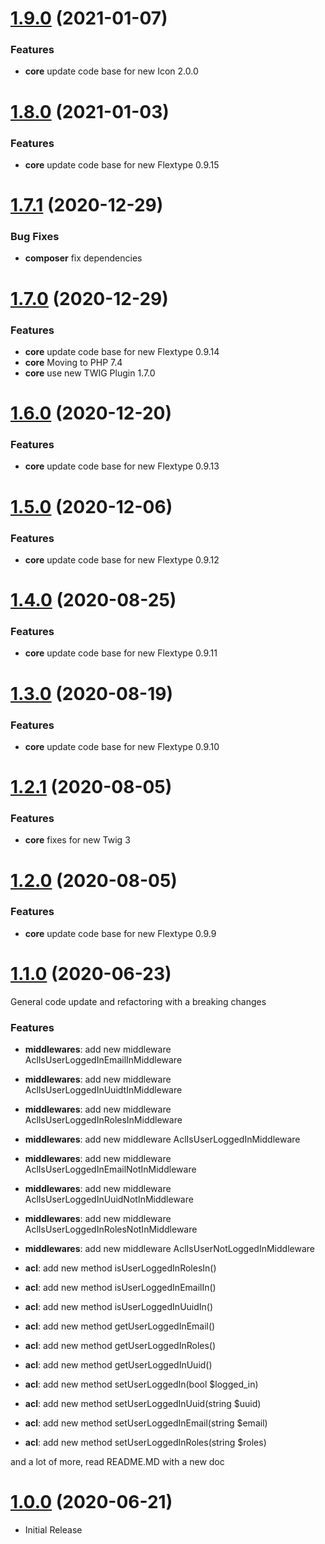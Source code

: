 <a name="1.9.0"></a>
# [1.9.0](https://github.com/flextype-plugins/acl) (2021-01-07)

### Features

* **core** update code base for new Icon 2.0.0

<a name="1.8.0"></a>
# [1.8.0](https://github.com/flextype-plugins/acl) (2021-01-03)

### Features

* **core** update code base for new Flextype 0.9.15

<a name="1.7.1"></a>
# [1.7.1](https://github.com/flextype-plugins/acl) (2020-12-29)

### Bug Fixes

* **composer** fix dependencies

<a name="1.7.0"></a>
# [1.7.0](https://github.com/flextype-plugins/acl) (2020-12-29)

### Features

* **core** update code base for new Flextype 0.9.14
* **core** Moving to PHP 7.4
* **core** use new TWIG Plugin 1.7.0

<a name="1.6.0"></a>
# [1.6.0](https://github.com/flextype-plugins/acl) (2020-12-20)

### Features

* **core** update code base for new Flextype 0.9.13

<a name="1.5.0"></a>
# [1.5.0](https://github.com/flextype-plugins/acl) (2020-12-06)

### Features

* **core** update code base for new Flextype 0.9.12

<a name="1.4.0"></a>
# [1.4.0](https://github.com/flextype-plugins/acl) (2020-08-25)

### Features

* **core** update code base for new Flextype 0.9.11

<a name="1.3.0"></a>
# [1.3.0](https://github.com/flextype-plugins/acl) (2020-08-19)

### Features

* **core** update code base for new Flextype 0.9.10

<a name="1.2.1"></a>
# [1.2.1](https://github.com/flextype-plugins/acl) (2020-08-05)

### Features

* **core** fixes for new Twig 3

<a name="1.2.0"></a>
# [1.2.0](https://github.com/flextype-plugins/acl) (2020-08-05)

### Features

* **core** update code base for new Flextype 0.9.9

<a name="1.1.0"></a>
# [1.1.0](https://github.com/flextype-plugins/acl) (2020-06-23)

General code update and refactoring with a breaking changes

### Features

* **middlewares**: add new middleware AclIsUserLoggedInEmailInMiddleware
* **middlewares**: add new middleware AclIsUserLoggedInUuidtInMiddleware
* **middlewares**: add new middleware AclIsUserLoggedInRolesInMiddleware
* **middlewares**: add new middleware AclIsUserLoggedInMiddleware
* **middlewares**: add new middleware AclIsUserLoggedInEmailNotInMiddleware
* **middlewares**: add new middleware AclIsUserLoggedInUuidNotInMiddleware
* **middlewares**: add new middleware AclIsUserLoggedInRolesNotInMiddleware
* **middlewares**: add new middleware AclIsUserNotLoggedInMiddleware

* **acl**: add new method isUserLoggedInRolesIn()
* **acl**: add new method isUserLoggedInEmailIn()
* **acl**: add new method isUserLoggedInUuidIn()
* **acl**: add new method getUserLoggedInEmail()
* **acl**: add new method getUserLoggedInRoles()
* **acl**: add new method getUserLoggedInUuid()
* **acl**: add new method setUserLoggedIn(bool $logged_in)
* **acl**: add new method setUserLoggedInUuid(string $uuid)
* **acl**: add new method setUserLoggedInEmail(string $email)
* **acl**: add new method setUserLoggedInRoles(string $roles)

and a lot of more, read README.MD with a new doc

<a name="1.0.0"></a>
# [1.0.0](https://github.com/flextype-plugins/acl) (2020-06-21)
* Initial Release
